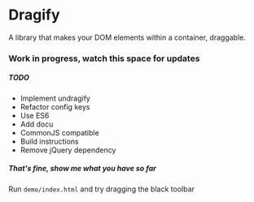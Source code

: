 Dragify
=======
A library that makes your DOM elements within a container, draggable.

### Work in progress, watch this space for updates
##### TODO
 * Implement undragify
 * Refactor config keys
 * Use ES6
 * Add docu
 * CommonJS compatible
 * Build instructions
 * Remove jQuery dependency

##### *That's fine, show me what you have so far*
Run `demo/index.html` and try dragging the black toolbar
